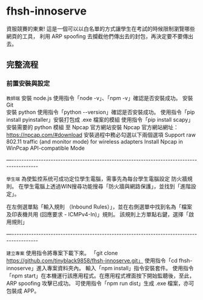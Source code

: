 # fhsh-innoserve
資服競賽的東東!
這是一個可以以白名單的方式讓學生在考試的時候限制瀏覽哪些網頁的工具， 利用 ARP spoofing 去攔截他們傳出去的封包，再決定要不要傳出去。

## 完整流程

### 前置安裝與設定
`教師端`
安裝 node.js
使用指令「node -v」、「npm -v」確認是否安裝成功。
安裝 Git  
安裝 python
使用指令「python --version」確認是否安裝成功。
使用指令「pip install pyinstaller」安裝打包成 .exe 檔案的模組
使用指令「pip install scapy」安裝需要的 python 模組
至 Npcap 官方網站安裝 Npcap
    官方網站網址：https://npcap.com/#download
    安裝過程中務必勾選以下兩個選項
Support raw 802.11 traffic (and monitor mode) for wireless adapters
Install Npcap in WinPcap API-compatible Mode

—-----------------------------------------------------------------------------------------

`學生端`
為使監控系统可成功定位學生電腦，需事先為每台學生電腦設定
防火牆規則。
在學生電腦上透過WIN搜尋功能搜尋「防火牆與網路保護」，並找到「進階設定」。

在左側選單點「輸入規則 （Inbound Rules）」，並在右側選單中找到名為「檔案及印表機共用 (回應要求 - ICMPv4-In)」規則。
該規則上方單點右鍵，選擇「啟用規則」


—-----------------------------------------------------------------------------------------

`建立專案`
使用指令將專案下載下來。
「git clone https://github.com/tinyblack9858/fhsh-innoserve.git」
使用指令「cd fhsh-innoserve」進入專案資料夾內。
輸入「npm install」指令安裝套件。
使用指令「npm start」在本機運行該應用程式。在應用程式裡面按下開始監聽後，至此，ARP spoofing 攻擊已成功。
可使用指令「npm run dist」生成 .exe 檔案，亦可包裝成 APP。
